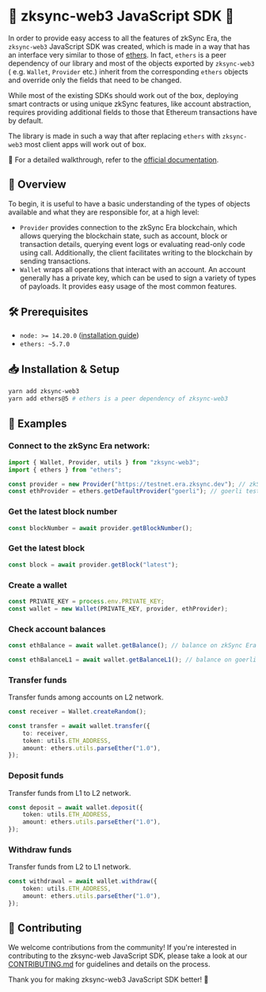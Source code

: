 # 🚀 zksync-web3 JavaScript SDK 🚀

In order to provide easy access to all the features of zkSync Era, the `zksync-web3` JavaScript SDK was created,
which is made in a way that has an interface very similar to those of [ethers](https://docs.ethers.io/v5/). In
fact, `ethers` is a peer dependency of our library and most of the objects exported by `zksync-web3` (
e.g. `Wallet`, `Provider` etc.) inherit from the corresponding `ethers` objects and override only the fields that need
to be changed.

While most of the existing SDKs should work out of the box, deploying smart contracts or using unique zkSync features,
like account abstraction, requires providing additional fields to those that Ethereum transactions have by default.

The library is made in such a way that after replacing `ethers` with `zksync-web3` most client apps will work out of
box.

🔗 For a detailed walkthrough, refer to the [official documentation](https://era.zksync.io/docs/api/js/).

## 📌 Overview

To begin, it is useful to have a basic understanding of the types of objects available and what they are responsible for, at a high level:

-   `Provider` provides connection to the zkSync Era blockchain, which allows querying the blockchain state, such as account, block or transaction details,
    querying event logs or evaluating read-only code using call. Additionally, the client facilitates writing to the blockchain by sending
    transactions.
-   `Wallet` wraps all operations that interact with an account. An account generally has a private key, which can be used to sign a variety of
    types of payloads. It provides easy usage of the most common features.

## 🛠 Prerequisites

-   `node: >= 14.20.0` ([installation guide](https://nodejs.org/en/download/package-manager))
-   `ethers: ~5.7.0`

## 📥 Installation & Setup

```bash
yarn add zksync-web3
yarn add ethers@5 # ethers is a peer dependency of zksync-web3
```

## 📝 Examples

### Connect to the zkSync Era network:

```ts
import { Wallet, Provider, utils } from "zksync-web3";
import { ethers } from "ethers";

const provider = new Provider("https://testnet.era.zksync.dev"); // zkSync Era testnet (L2)
const ethProvider = ethers.getDefaultProvider("goerli"); // goerli testnet (L1)
```

### Get the latest block number

```ts
const blockNumber = await provider.getBlockNumber();
```

### Get the latest block

```ts
const block = await provider.getBlock("latest");
```

### Create a wallet

```ts
const PRIVATE_KEY = process.env.PRIVATE_KEY;
const wallet = new Wallet(PRIVATE_KEY, provider, ethProvider);
```

### Check account balances

```ts
const ethBalance = await wallet.getBalance(); // balance on zkSync Era network

const ethBalanceL1 = await wallet.getBalanceL1(); // balance on goerli network
```

### Transfer funds

Transfer funds among accounts on L2 network.

```ts
const receiver = Wallet.createRandom();

const transfer = await wallet.transfer({
    to: receiver,
    token: utils.ETH_ADDRESS,
    amount: ethers.utils.parseEther("1.0"),
});
```

### Deposit funds

Transfer funds from L1 to L2 network.

```ts
const deposit = await wallet.deposit({
    token: utils.ETH_ADDRESS,
    amount: ethers.utils.parseEther("1.0"),
});
```

### Withdraw funds

Transfer funds from L2 to L1 network.

```ts
const withdrawal = await wallet.withdraw({
    token: utils.ETH_ADDRESS,
    amount: ethers.utils.parseEther("1.0"),
});
```

## 🤝 Contributing

We welcome contributions from the community! If you're interested in contributing to the zksync-web JavaScript SDK,
please take a look at our [CONTRIBUTING.md](./.github/CONTRIBUTING.md) for guidelines and details on the process.

Thank you for making zksync-web3 JavaScript SDK better! 🙌
